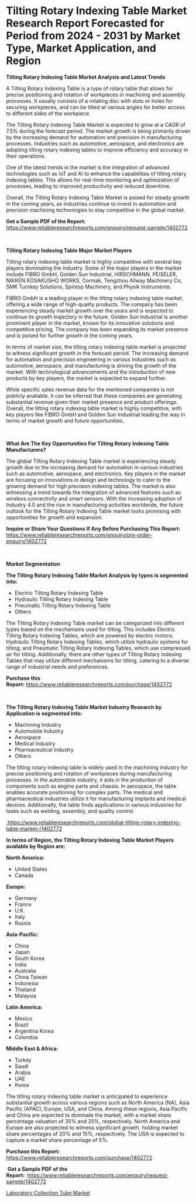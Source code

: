 <p><h1>Tilting Rotary Indexing Table Market Research Report Forecasted for Period from 2024 -  2031 by Market Type, Market Application, and Region</h1></p><p><strong>Tilting Rotary Indexing Table Market Analysis and Latest Trends</strong></p>
<p><p>A Tilting Rotary Indexing Table is a type of rotary table that allows for precise positioning and rotation of workpieces in machining and assembly processes. It usually consists of a rotating disc with slots or holes for securing workpieces, and can be tilted at various angles for better access to different sides of the workpiece.</p><p>The Tilting Rotary Indexing Table Market is expected to grow at a CAGR of 7.5% during the forecast period. The market growth is being primarily driven by the increasing demand for automation and precision in manufacturing processes. Industries such as automotive, aerospace, and electronics are adopting tilting rotary indexing tables to improve efficiency and accuracy in their operations.</p><p>One of the latest trends in the market is the integration of advanced technologies such as IoT and AI to enhance the capabilities of tilting rotary indexing tables. This allows for real-time monitoring and optimization of processes, leading to improved productivity and reduced downtime.</p><p>Overall, the Tilting Rotary Indexing Table Market is poised for steady growth in the coming years, as industries continue to invest in automation and precision machining technologies to stay competitive in the global market.</p></p>
<p><strong>Get a Sample PDF of the Report:&nbsp;</strong> <a href="https://www.reliableresearchreports.com/enquiry/request-sample/1402772">https://www.reliableresearchreports.com/enquiry/request-sample/1402772</a></p>
<p>&nbsp;</p>
<p><strong>Tilting Rotary Indexing Table Major Market Players</strong></p>
<p><p>Tilting rotary indexing table market is highly competitive with several key players dominating the industry. Some of the major players in the market include FIBRO GmbH, Golden Sun Industrial, HIRSCHMANN, PEISELER, NIKKEN KOSAKUSHO WORKS, Cormak, Tengzhou Allway Machinery Co, SMK Turnkey Solutions, Spintop Machinery, and Physik Instrumente.</p><p>FIBRO GmbH is a leading player in the tilting rotary indexing table market, offering a wide range of high-quality products. The company has been experiencing steady market growth over the years and is expected to continue its growth trajectory in the future. Golden Sun Industrial is another prominent player in the market, known for its innovative solutions and competitive pricing. The company has been expanding its market presence and is poised for further growth in the coming years.</p><p>In terms of market size, the tilting rotary indexing table market is projected to witness significant growth in the forecast period. The increasing demand for automation and precision engineering in various industries such as automotive, aerospace, and manufacturing is driving the growth of the market. With technological advancements and the introduction of new products by key players, the market is expected to expand further.</p><p>While specific sales revenue data for the mentioned companies is not publicly available, it can be inferred that these companies are generating substantial revenue given their market presence and product offerings. Overall, the tilting rotary indexing table market is highly competitive, with key players like FIBRO GmbH and Golden Sun Industrial leading the way in terms of market growth and future opportunities.</p></p>
<p>&nbsp;</p>
<p><strong>What Are The Key Opportunities For Tilting Rotary Indexing Table Manufacturers?</strong></p>
<p><p>The global Tilting Rotary Indexing Table market is experiencing steady growth due to the increasing demand for automation in various industries such as automotive, aerospace, and electronics. Key players in the market are focusing on innovations in design and technology to cater to the growing demand for high precision indexing tables. The market is also witnessing a trend towards the integration of advanced features such as wireless connectivity and smart sensors. With the increasing adoption of Industry 4.0 and the rise in manufacturing activities worldwide, the future outlook for the Tilting Rotary Indexing Table market looks promising with opportunities for growth and expansion.</p></p>
<p><strong>Inquire or Share Your Questions If Any Before Purchasing This Report:</strong> <a href="https://www.reliableresearchreports.com/enquiry/pre-order-enquiry/1402772">https://www.reliableresearchreports.com/enquiry/pre-order-enquiry/1402772</a></p>
<p>&nbsp;</p>
<p><strong>Market Segmentation</strong></p>
<p><strong>The Tilting Rotary Indexing Table Market Analysis by types is segmented into:</strong></p>
<p><ul><li>Electric Tilting Rotary Indexing Table</li><li>Hydraulic Tilting Rotary Indexing Table</li><li>Pneumatic Tilting Rotary Indexing Table</li><li>Others</li></ul></p>
<p><p>The Tilting Rotary Indexing Table market can be categorized into different types based on the mechanisms used for tilting. This includes Electric Tilting Rotary Indexing Tables, which are powered by electric motors; Hydraulic Tilting Rotary Indexing Tables, which utilize hydraulic systems for tilting; and Pneumatic Tilting Rotary Indexing Tables, which use compressed air for tilting. Additionally, there are other types of Tilting Rotary Indexing Tables that may utilize different mechanisms for tilting, catering to a diverse range of industrial needs and preferences.</p></p>
<p><strong>Purchase this Report:&nbsp;</strong><a href="https://www.reliableresearchreports.com/purchase/1402772">https://www.reliableresearchreports.com/purchase/1402772</a></p>
<p>&nbsp;</p>
<p><strong>The Tilting Rotary Indexing Table Market Industry Research by Application is segmented into:</strong></p>
<p><ul><li>Machining Industry</li><li>Automobile Industry</li><li>Aerospace</li><li>Medical Industry</li><li>Pharmaceutical Industry</li><li>Others</li></ul></p>
<p><p>The tilting rotary indexing table is widely used in the machining industry for precise positioning and rotation of workpieces during manufacturing processes. In the automobile industry, it aids in the production of components such as engine parts and chassis. In aerospace, the table enables accurate positioning for complex parts. The medical and pharmaceutical industries utilize it for manufacturing implants and medical devices. Additionally, the table finds applications in various industries for tasks such as welding, assembly, and quality control.</p></p>
<p><a href="https://www.reliableresearchreports.com/global-tilting-rotary-indexing-table-market-r1402772">&nbsp;https://www.reliableresearchreports.com/global-tilting-rotary-indexing-table-market-r1402772</a></p>
<p><strong>In terms of Region, the Tilting Rotary Indexing Table Market Players available by Region are:</strong></p>
<p>
    <p> <strong> North America: </strong>
        <ul>
            <li>United States</li>
            <li>Canada</li>
        </ul>
        </p> 
    <p> <strong> Europe: </strong>
        <ul>
            <li>Germany</li>
            <li>France</li>
            <li>U.K.</li>
            <li>Italy</li>
            <li>Russia</li>
        </ul>
        </p> 
    <p> <strong> Asia-Pacific: </strong>
        <ul>
            <li>China</li>
            <li>Japan</li>
            <li>South Korea</li>
            <li>India</li>
            <li>Australia</li>
            <li>China Taiwan</li>
            <li>Indonesia</li>
            <li>Thailand</li>
            <li>Malaysia</li>
        </ul>
        </p> 
    <p> <strong> Latin America: </strong>
        <ul>
            <li>Mexico</li>
            <li>Brazil</li>
            <li>Argentina Korea</li>
            <li>Colombia</li>
        </ul>
        </p> 
    <p> <strong> Middle East & Africa: </strong>
        <ul>
            <li>Turkey</li>
            <li>Saudi</li>
            <li>Arabia</li>
            <li>UAE</li>
            <li>Korea</li>
        </ul>
    </p>
    </p>
<p><p>The tilting rotary indexing table market is anticipated to experience substantial growth across various regions such as North America (NA), Asia Pacific (APAC), Europe, USA, and China. Among these regions, Asia Pacific and China are expected to dominate the market, with a market share percentage valuation of 35% and 25%, respectively. North America and Europe are also projected to witness significant growth, holding market share percentages of 20% and 15%, respectively. The USA is expected to capture a market share percentage of 5%.</p></p>
<p><strong>Purchase this Report: </strong><a href="https://www.reliableresearchreports.com/purchase/1402772">https://www.reliableresearchreports.com/purchase/1402772</a></p>
<p>&nbsp;<strong>Get a Sample PDF of the Report:&nbsp;&nbsp;</strong><a href="https://www.reliableresearchreports.com/enquiry/request-sample/1402772">https://www.reliableresearchreports.com/enquiry/request-sample/1402772</a></p>
<p><strong></strong></p>
<p><p><a href="https://github.com/sahanad234/Market-Research-Report-List-1/blob/main/laboratory-collection-tube-market.md">Laboratory Collection Tube Market</a></p></p>